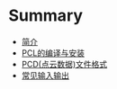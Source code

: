 # Summary

* [简介](README.md)
* [PCL的编译与安装](chapter1.md)
* [PCD\(点云数据\)文件格式](chapter2.md)
* [常见输入输出](chapter3.md)

